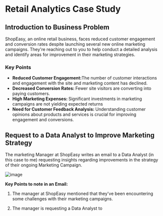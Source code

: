 # Retail Analytics Case Study
## Introduction to Business Problem 
ShopEasy, an online retail business, faces reduced customer engagement and conversion rates despite launching several new online marketing campaigns. They're reaching out to you to help conduct a detailed analysis and identify areas for improvement in their marketing strategies.

### Key Points
<ul>
  <li><b>Reduced Customer Engagement:</b>The number of customer interactions and engagement with the site and marketing content has declined.</li>
  <li><b>Decreased Conversion Rates: </b>Fewer site visitors are converting into paying customers.</li>
  <li><b>High Marketing Expenses: </b>Significant investments in marketing campaigns are not yielding expected returns</li>
  <li><b>Need for Customer Feedback Analysis: </b>Understanding customer opinions about products and services is crucial for improving engagement and conversions. </li>
</ul>

## Request to a Data Analyst to Improve Marketing Strategy
The marketing Manager at ShopEasy writes an email to a Data Analyst (in this case to me) requesting insights regarding improvements in the strategy of their ongoing Marketing Campaign. 

![image](https://github.com/user-attachments/assets/87fa818e-9b2b-4a9d-9833-213f1cc3efda)

<b>Key Points to note in an Email:</b>

1. The manager at ShopEasy mentioned that they've been encountering some challenges with their marketing campaigns.

2. The manager is requesting a Data Analyst to 
